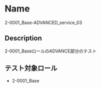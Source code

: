 Name
====
2-0001_Base-ADVANCED_service_03

## Description

2-0001_BaseロールのADVANCE部分のテスト

## テスト対象ロール
- 2-0001_Base

